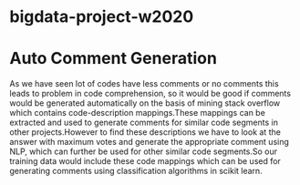 # bigdata-project-w2020
# Auto Comment Generation

As we have seen  lot of codes have less comments or no comments this leads to problem in code comprehension, so it would be good if comments would be generated automatically on the basis of mining stack overflow which contains code-description mappings.These mappings can be extracted and  used to generate comments for similar code segments in other projects.However to find these descriptions we have to look at the answer with maximum votes and generate the appropriate comment using NLP, which can further be used for other similar code segments.So our training data would include these code mappings which can be used for generating comments using classification algorithms in scikit learn.

